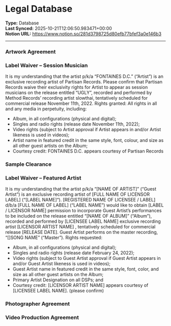 # Legal Database

**Type:** Database  
**Last Synced:** 2025-10-21T12:06:50.983471+00:00  
**Notion URL:** https://www.notion.so/281d3798725d80efb77bfef3a0e146b3  

---

### Artwork Agreement


### Label Waiver – Session Musician
It is my understanding that the artist p/k/a “FONTAINES D.C.” (“Artist”) is an exclusive recording artist of Partisan Records. Please confirm that Partisan Records waive their exclusivity rights for Artist to appear as session musicians on the release entitled “UGLY”, recorded and performed by Method Records’ recording artist slowthai, tentatively scheduled for commercial release November 11th, 2022.
Rights granted:
All rights in all and any media in perpetuity, including:
- Album, in all configurations (physical and digital);
- Singles and radio rights (release date November 11th, 2022);
- Video rights (subject to Artist approval if Artist appears in and/or Artist likeness is used in videos);
- Artist name in featured credit in the same style, font, colour, and size as all other guest artists on the Album;
- Courtesy credit: FONTAINES D.C. appears courtesy of Partisan Records


### Sample Clearance


### Label Waiver – Featured Artist
It is my understanding that the artist p/k/a “[NAME OF ARTIST]” (“Guest Artist”) is an exclusive recording artist of [FULL NAME OF LICENSOR LABEL] (“[LABEL NAME]“). [REGISTERED NAME OF LICENSEE / LABEL] d/b/a [FULL NAME OF LABEL] (“LABEL NAME”) would like to obtain [LABEL / LICENSOR NAME] permission to incorporate Guest Artist’s performances to be included on the release entitled “[NAME OF ALBUM]” (“Album”), recorded and performed by [LICENSEE LABEL NAME] exclusive recording artist [LICENSOR ARTIST NAME] , tentatively scheduled for commercial release [RELEASE DATE]. Guest Artist performs on the master recording, “[]SONG NAME” (“Master”).
Rights requested:
- Album, in all configurations (physical and digital);
- Singles and radio rights (release date February 24, 2022);
- Video rights (subject to Guest Artist approval if Guest Artist appears in and/or Guest Artist likeness is used in videos);
- Guest Artist name in featured credit in the same style, font, color, and size as all other guest artists on the Album;
- Primary Artist Designation on all DSPs; and
- Courtesy credit: [LICENSOR ARTIST NAME] appears courtesy of [LICENSEE LABEL NAME]. (please confirm)


### Photographer Agreement


### Video Production Agreement


